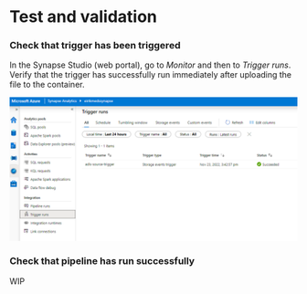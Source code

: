 # Test and validation

### Check that trigger has been triggered
In the Synapse Studio (web portal), go to *Monitor* and then to *Trigger runs*.
Verify that the trigger has successfully run immediately after uploading the file to the container.

![Monitor trigger runs](img/validate-trigger-runs.png)

### Check that pipeline has run successfully
WIP